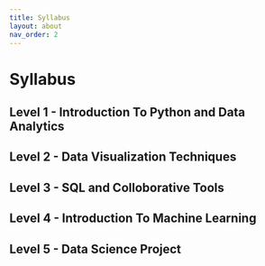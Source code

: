```yaml
---
title: Syllabus
layout: about
nav_order: 2
---
```

# Syllabus
## Level 1 - Introduction To Python and Data Analytics
## Level 2 - Data Visualization Techniques
## Level 3 - SQL and Colloborative Tools
## Level 4 - Introduction To Machine Learning
## Level 5 - Data Science Project